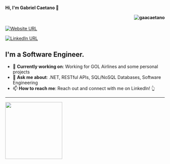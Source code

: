 #### Hi, I'm Gabriel Caetano 👋 <p align="right"> <img src="https://komarev.com/ghpvc/?username=gaacaetano&label=Profile%20views&color=red&style=for-the-badge" alt="gaacaetano" /> </p>

[![Website URL](https://img.shields.io/badge/website-Check_it_out-yellow?logo=.net&style=for-the-badge)](https://www.milanjovanovic.tech/)

[![LinkedIn URL](https://img.shields.io/badge/LinkedIn-Connect-blue?logo=linkedin&style=for-the-badge)](https://www.linkedin.com/in/gaacaetano)

## **I'm a Software Engineer.**

- 🎯 **Currently working on**: Working for GOL Airlines and some personal projects
- 💬 **Ask me about**: .NET, RESTful APIs, SQL/NoSQL Databases, Software Engineering
- 📫 **How to reach me**: Reach out and connect with me on LinkedIn! 👆

<hr/>

<div>
  <a href="https://github.com/gaacaetano">
  <img height="180em" src="https://github-readme-stats.vercel.app/api?username=gaacaetano&show_icons=true&theme=dark&include_all_commits=true"/>
</div>
